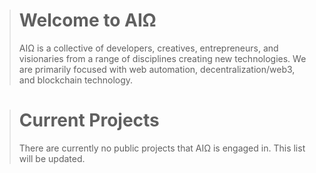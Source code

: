 > # Welcome to AIΩ
> AIΩ is a collective of developers, creatives, entrepreneurs, and visionaries from a range of disciplines creating new technologies. We are primarily focused with web automation, decentralization/web3, and blockchain technology.

> # Current Projects
> There are currently no public projects that AIΩ is engaged in. This list will be updated.
